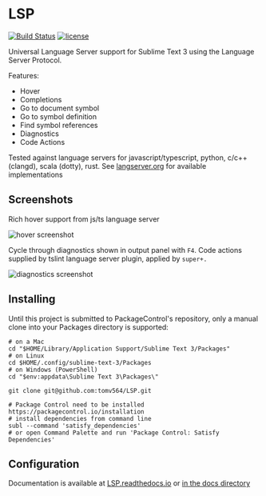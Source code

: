 # LSP

[![Build Status](https://travis-ci.org/tomv564/LSP.svg?branch=master)](https://travis-ci.org/tomv564/LSP) [![license](https://img.shields.io/github/license/mashape/apistatus.svg)]()

Universal Language Server support for Sublime Text 3 using the Language Server Protocol.

Features:

* Hover
* Completions
* Go to document symbol
* Go to symbol definition
* Find symbol references
* Diagnostics
* Code Actions

Tested against language servers for javascript/typescript, python, c/c++ (clangd), scala (dotty), rust. See [langserver.org](http://langserver.org) for available implementations

## Screenshots

Rich hover support from js/ts language server 

![hover screenshot](https://github.com/tomv564/LSP/blob/master/docs/images/screenshot-hover.png)

Cycle through diagnostics shown in output panel with `F4`. Code actions supplied by tslint language server plugin, applied by `super+.`

![diagnostics screenshot](https://github.com/tomv564/LSP/blob/master/docs/images/screenshot-diagnostics-action.png)


## Installing

Until this project is submitted to PackageControl's repository, only a manual clone into your Packages directory is supported:

```
# on a Mac
cd "$HOME/Library/Application Support/Sublime Text 3/Packages"
# on Linux
cd $HOME/.config/sublime-text-3/Packages
# on Windows (PowerShell)
cd "$env:appdata\Sublime Text 3\Packages\"

git clone git@github.com:tomv564/LSP.git

# Package Control need to be installed https://packagecontrol.io/installation
# install dependencies from command line
subl --command 'satisfy_dependencies'
# or open Command Palette and run 'Package Control: Satisfy Dependencies'
```

## Configuration

Documentation is available at [LSP.readthedocs.io](https://LSP.readthedocs.io) or [in the docs directory](https://github.com/tomv564/LSP/blob/master/docs/index.md)  
